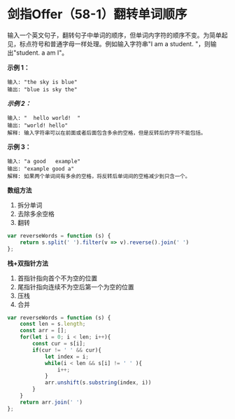# 剑指Offer（58-1）翻转单词顺序


输入一个英文句子，翻转句子中单词的顺序，但单词内字符的顺序不变。为简单起见，标点符号和普通字母一样处理。例如输入字符串"I am a student. "，则输出"student. a am I"。
 
**示例 1：**

```
输入: "the sky is blue"
输出: "blue is sky the"
```
***示例 2：***
```
输入: "  hello world!  "
输出: "world! hello"
解释: 输入字符串可以在前面或者后面包含多余的空格，但是反转后的字符不能包括。
```

**示例 3：**
```
输入: "a good   example"
输出: "example good a"
解释: 如果两个单词间有多余的空格，将反转后单词间的空格减少到只含一个。
```

**数组方法**

1. 拆分单词
2. 去除多余空格
3. 翻转

```js
var reverseWords = function (s) {
    return s.split(' ').filter(v => v).reverse().join(' ')
};
```

**栈+双指针方法**

1. 首指针指向首个不为空的位置
2. 尾指针指向连续不为空后第一个为空的位置
3. 压栈
4. 合并

```js
var reverseWords = function (s) {
    const len = s.length;
    const arr = [];
    for(let i = 0; i < len; i++){
        const cur = s[i];
        if(cur != ' ' && cur){
            let index = i;
            while(i < len && s[i] != ' ' ){
                i++;
            }
            arr.unshift(s.substring(index, i))
        }
    }
    return arr.join(' ')
};
```
 
 <comment-comment/> 
 